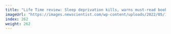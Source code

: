 ```yaml
---
title: "Life Time review: Sleep deprivation kills, warns must-read book"
imageUrl: "https://images.newscientist.com/wp-content/uploads/2022/05/18103845/SEI_104644806.jpg?width=600"
index: 262
weight: 262
---
```

